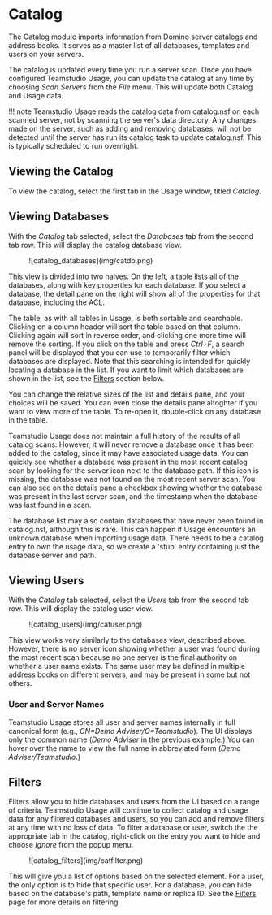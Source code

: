# Catalog

The Catalog module imports information from Domino server catalogs and address books. It serves as a master list of all databases, templates and users on your servers.

The catalog is updated every time you run a server scan. Once you have configured Teamstudio Usage, you can update the catalog at any time by choosing *Scan Servers* from the *File* menu. This will update both Catalog and Usage data.

!!! note
    Teamstudio Usage reads the catalog data from catalog.nsf on each scanned server, not by scanning the server's data directory. Any changes made on the server, such as adding and removing databases, will not be detected until the server has run its catalog task to update catalog.nsf. This is typically scheduled to run overnight.
    
## Viewing the Catalog
To view the catalog, select the first tab in the Usage window, titled *Catalog*.

## Viewing Databases
With the *Catalog* tab selected, select the *Databases* tab from the second tab row. This will display the catalog database view.

<figure markdown="1">
![catalog_databases](img/catdb.png)
</figure>

This view is divided into two halves. On the left, a table lists all of the databases, along with key properties for each database. If you select a database, the detail pane on the right will show all of the properties for that database, including the ACL.

The table, as with all tables in Usage, is both sortable and searchable. Clicking on a column header will sort the table based on that column. Clicking again will sort in reverse order, and clicking one more time will remove the sorting. If you click on the table and press *Ctrl+F*, a search panel will be displayed that you can use to temporarily filter which databases are displayed. Note that this searching is intended for quickly locating a database in the list. If you want to limit which databases are shown in the list, see the [Filters](#filters) section below.

You can change the relative sizes of the list and details pane, and your choices will be saved. You can even close the details pane altoghter if you want to view more of the table. To re-open it, double-click on any database in the table.

Teamstudio Usage does not maintain a full history of the results of all catalog scans. However, it will never remove a database once it has been added to the catalog, since it may have associated usage data. You can quickly see whether a database was present in the most recent catalog scan by looking for the server icon next to the database path. If this icon is missing, the database was not found on the most recent server scan. You can also see on the details pane a checkbox showing whether the database was present in the last server scan, and the timestamp when the database was last found in a scan. 

The database list may also contain databases that have never been found in catalog.nsf, although this is rare. This can happen if Usage encounters an unknown database when importing usage data. There needs to be a catalog entry to own the usage data, so we create a 'stub' entry containing just the database server and path. 

## Viewing Users
With the *Catalog* tab selected, select the *Users* tab from the second tab row. This will display the catalog user view.

<figure markdown="1">
![catalog_users](img/catuser.png)
</figure>

This view works very similarly to the databases view, described above. However, there is no server icon showing whether a user was found during the most recent scan because no one server is the final authority on whether a user name exists. The same user may be defined in multiple address books on different servers, and may be present in some but not others.

### User and Server Names
Teamstudio Usage stores all user and server names internally in full canonical form (e.g., *CN=Demo Adviser/O=Teamstudio*). The UI displays only the common name (*Demo Adviser* in the previous example.) You can hover over the name to view the full name in abbreviated form (*Demo Adviser/Teamstudio*.)

## Filters
Filters allow you to hide databases and users from the UI based on a range of criteria. Teamstudio Usage will continue to collect catalog and usage data for any filtered databases and users, so you can add and remove filters at any time with no loss of data. To filter a database or user, switch the the appropriate tab in the catalog, right-click on the entry you want to hide and choose *Ignore* from the popup menu.

<figure markdown="1">
![catalog_filters](img/catfilter.png)
</figure>

This will give you a list of options based on the selected element. For a user, the only option is to hide that specific user. For a database, you can hide based on the database's path, template name or replica ID. See the [Filters](filters.md) page for more details on filtering.